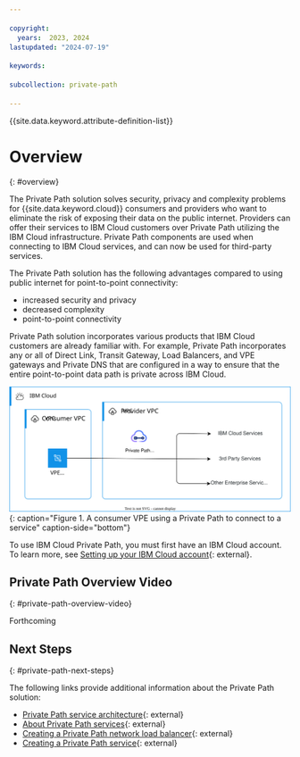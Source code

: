 ```yaml
---

copyright:
  years:  2023, 2024
lastupdated: "2024-07-19"

keywords:

subcollection: private-path

---
```


{{site.data.keyword.attribute-definition-list}}

# Overview
{: #overview}

The Private Path solution solves security, privacy and complexity problems for {{site.data.keyword.cloud}} consumers and providers who want to eliminate the risk of exposing their data on the public internet. Providers can offer their services to IBM Cloud customers over Private Path utilizing the IBM Cloud infrastructure. Private Path components are used when connecting to IBM Cloud services, and can now be used for third-party services.

The Private Path solution has the following advantages compared to using public internet for point-to-point connectivity:

- increased security and privacy
- decreased complexity
- point-to-point connectivity

Private Path solution incorporates various products that IBM Cloud customers are already familiar with. For example, Private Path incorporates any or all of Direct Link, Transit Gateway, Load Balancers, and VPE gateways and Private DNS that are configured in a way to ensure that the entire point-to-point data path is private across IBM Cloud. 

![Private Path service overview](images/private_path_overview.svg "Private Path service overview"){: caption="Figure 1. A consumer VPE using a Private Path to connect to a service" caption-side="bottom"}

To use IBM Cloud Private Path, you must first have an IBM Cloud account. To learn more, see [Setting up your IBM Cloud account](/docs/account?topic=account-account-getting-started){: external}. 

## Private Path Overview Video
{: #private-path-overview-video}

Forthcoming

## Next Steps
{: #private-path-next-steps}

The following links provide additional information about the Private Path solution:

- [Private Path service architecture](/docs/private-path?topic=private-path-private-path-service-architecture){: external}
- [About Private Path services](/docs/vpc?topic=vpc-private-path-service-intro&interface=ui){: external}
- [Creating a Private Path network load balancer](/docs/vpc?topic=vpc-ppnlb-ui-creating-private-path-network-load-balancer&interface=ui){: external}
- [Creating a Private Path service](/docs/vpc?topic=vpc-private-path-service-about&interface=ui){: external}
